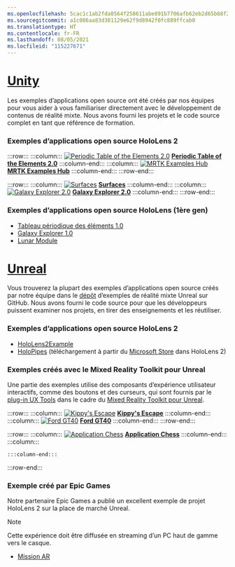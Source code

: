 ```yaml
---
ms.openlocfilehash: 5cac1c1ab2fda0564f258611abe891b7706afb62eb2d65b68f234f333fa28a98
ms.sourcegitcommit: a1c086aa83d381129e62f9d8942f0fc889ffcab0
ms.translationtype: HT
ms.contentlocale: fr-FR
ms.lasthandoff: 08/05/2021
ms.locfileid: "115227671"
---
```

# <a name="unity"></a>[Unity](#tab/unity)

Les exemples d’applications open source ont été créés par nos équipes pour vous aider à vous familiariser directement avec le développement de contenus de réalité mixte. Nous avons fourni les projets et le code source complet en tant que référence de formation.

### <a name="hololens-2-open-source-sample-apps"></a>Exemples d’applications open source HoloLens 2

:::row:::
    :::column:::
       [![Periodic Table of the Elements 2.0](../images/MRDL_PeriodicTable.jpg)](../unity/periodic-table-of-the-elements-2.md) **[Periodic Table of the Elements 2.0](../unity/periodic-table-of-the-elements-2.md)**
    :::column-end:::
    :::column:::
       [![MRTK Examples Hub](../images/MRTKExamplesHub.png)](/windows/mixed-reality/mrtk-unity/features/example-scenes/example-hub) **[MRTK Examples Hub](/windows/mixed-reality/mrtk-unity/features/example-scenes/example-hub)**
    :::column-end:::
:::row-end:::

:::row:::
    :::column:::
       [![Surfaces](../images/MRDL_Surfaces.jpg)](../unity/sampleapp-surfaces.md) **[Surfaces](../unity/sampleapp-surfaces.md)**
    :::column-end:::
    :::column:::
       [![Galaxy Explorer 2.0](../images/GalaxyExplorer2.jpg)](../unity/galaxy-explorer-update.md) **[Galaxy Explorer 2.0](../unity/galaxy-explorer-update.md)**
    :::column-end:::
:::row-end:::

### <a name="hololens-1st-gen-open-source-sample-apps"></a>Exemples d’applications open source HoloLens (1ère gen)

* [Tableau périodique des éléments 1.0](../unity/periodic-table-of-the-elements.md)
* [Galaxy Explorer 1.0](../unity/galaxy-explorer.md)
* [Lunar Module](../unity/lunar-module.md)

# <a name="unreal"></a>[Unreal](#tab/unreal)

Vous trouverez la plupart des exemples d’applications open source créés par notre équipe dans le [dépôt](https://github.com/microsoft/MixedReality-Unreal-Samples) d’exemples de réalité mixte Unreal sur GitHub. Nous avons fourni le code source pour que les développeurs puissent examiner nos projets, en tirer des enseignements et les réutiliser.

### <a name="hololens-2-open-source-sample-apps"></a>Exemples d’applications open source HoloLens 2

* [HoloLens2Example](https://github.com/microsoft/MixedReality-Unreal-Samples/tree/master/HoloLens2Example)
* [HoloPipes](https://github.com/microsoft/MixedReality-Unreal-HoloPipes) (téléchargement à partir du [Microsoft Store](https://www.microsoft.com/p/holopipes/9mszb3nnrxn9) dans HoloLens 2)

### <a name="made-with-the-mixed-reality-toolkit-for-unreal"></a>Exemples créés avec le Mixed Reality Toolkit pour Unreal

Une partie des exemples utilise des composants d’expérience utilisateur interactifs, comme des boutons et des curseurs, qui sont fournis par le [plug-in UX Tools](https://aka.ms/uxt-unreal) dans le cadre du [Mixed Reality Toolkit pour Unreal](https://aka.ms/mrtk-unreal).

:::row:::
    :::column:::
       [![Kippy's Escape](../unreal/images/KippysEscape_1920.jpg)](../unreal/unreal-kippys-escape.md) **[Kippy's Escape](../unreal/unreal-kippys-escape.md)**
    :::column-end:::
    :::column:::
       [![Ford GT40](../unreal/images/ford-gt40-hero_1920.jpg)](../unreal/unreal-ford-gt40.md) **[Ford GT40](../unreal/unreal-ford-gt40.md)**
    :::column-end:::
:::row-end:::

:::row:::
    :::column:::
       [![Application Chess](../images/Unreal_ChessApp.png)](https://github.com/microsoft/MixedReality-Unreal-Samples/tree/master/ChessApp) **[Application Chess](https://github.com/microsoft/MixedReality-Unreal-Samples/tree/master/ChessApp)**
    :::column-end:::
    :::column:::

    :::column-end:::
:::row-end:::

### <a name="made-by-epic-games"></a>Exemple créé par Epic Games

Notre partenaire Epic Games a publié un excellent exemple de projet HoloLens 2 sur la place de marché Unreal.

> [!NOTE]
> Cette expérience doit être diffusée en streaming d’un PC haut de gamme vers le casque.

* [Mission AR](https://docs.unrealengine.com/Resources/Showcases/MissionAR/index.html)
